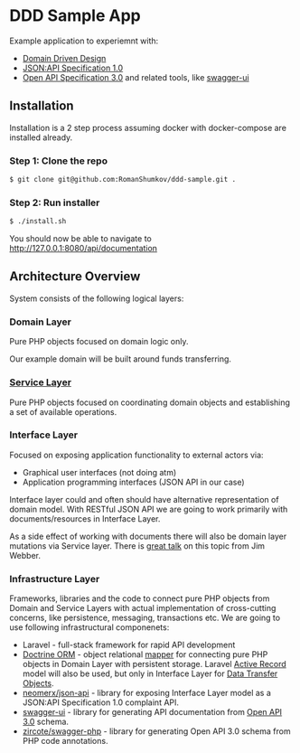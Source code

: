 # DDD Sample App

Example application to experiemnt with:
 - [Domain Driven Design](https://en.wikipedia.org/wiki/Domain-driven_design)
 - [JSON:API Specification 1.0](https://jsonapi.org/format/)
 - [Open API Specification 3.0](https://swagger.io/docs/specification/about/) and related tools, like [swagger-ui](https://swagger.io/tools/swagger-ui/)


## Installation

Installation is a 2 step process assuming docker with docker-compose are installed already.

### Step 1: Clone the repo

```bash
$ git clone git@github.com:RomanShumkov/ddd-sample.git .
```

### Step 2: Run installer

```bash
$ ./install.sh
```

You should now be able to navigate to http://127.0.0.1:8080/api/documentation

## Architecture Overview

System consists of the following logical layers:

### Domain Layer

Pure PHP objects focused on domain logic only.

Our example domain will be built around funds transferring.

### [Service Layer](https://martinfowler.com/eaaCatalog/serviceLayer.html)

Pure PHP objects focused on coordinating domain objects and establishing a set of available operations.

### Interface Layer

Focused on exposing application functionality to external actors via:
 - Graphical user interfaces (not doing atm)
 - Application programming interfaces (JSON API in our case)
 
Interface layer could and often should have alternative representation of domain model.
With RESTful JSON API we are going to work primarily with documents/resources in Interface Layer.

As a side effect of working with documents there will also be domain layer mutations via Service layer.
There is [great talk](https://www.youtube.com/watch?v=aQVSzMV8DWc) on this topic from Jim Webber.

### Infrastructure Layer
Frameworks, libraries and the code to connect pure PHP objects from Domain and Service Layers with actual implementation
of cross-cutting concerns, like persistence, messaging, transactions etc.
We are going to use following infrastructural componenets:
 - Laravel - full-stack framework for rapid API development
 - [Doctrine ORM](https://www.doctrine-project.org/projects/orm.html) - object relational [mapper](https://martinfowler.com/eaaCatalog/dataMapper.html) for connecting
 pure PHP objects in Domain Layer with persistent storage. Laravel [Active Record](https://www.martinfowler.com/eaaCatalog/activeRecord.html)
 model will also be used, but only in Interface Layer for [Data Transfer Objects](https://martinfowler.com/eaaCatalog/dataTransferObject.html).
 - [neomerx/json-api](https://github.com/neomerx/json-api) - library for exposing Interface Layer model as a JSON:API Specification 1.0 complaint API.
 - [swagger-ui](https://github.com/zircote/swagger-php) - library for generating API documentation from [Open API 3.0](https://swagger.io/docs/specification/about) schema.
 - [zircote/swagger-php](https://github.com/zircote/swagger-php) - library for generating Open API 3.0 schema from PHP code annotations.
   
